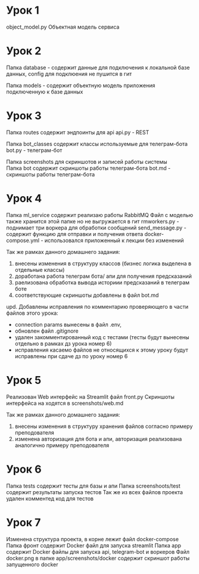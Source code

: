 # Урок 1
object_model.py Объектная модель сервиса

# Урок 2
Папка database - содержит данные для подключения к локальной базе данных, config для подклюения не пушится в гит

Папка models - содержит объектную модель приложения подключенную к базе данных

# Урок 3
Папка routes содержит эндпоинты для api
api.py - REST

Папка bot_classes содержит классы используемые для телеграм-бота
bot.py - телеграм-бот

Папка screenshots для скриншотов и записей работы системы  
Папка bot содержит скриншоты работы телеграм-бота
bot.md - скриншоты работы телеграм-бота

# Урок 4

Папка ml_service содержит реализаю работы RabbitMQ
Файл с моделью также хранится этой папке но не выгружается в гит
rmworkers.py - поднимает три воркера для обработки сообщений
send_message.py - содержит функцию для отправки и получения ответа
docker-compose.yml - использовался приложенный к лекции без изменений

Так же рамках данного домашнего задания:
1. внесены изменения в структуру классов (бизнес логика выделена в отдельные классы)
2. доработана работа телеграм бота/ апи для получения предсказаний
3. раелизована обработка вывода историии предсказаний в телеграм боте 
4. соответствующие скриншоты добавлены в файл bot.md


upd. Добавлены исправления по комментарию проверяющего в части файлов этого урока:
- connection params вынесены в файл .env,
- обновлен файл .gitignore
- удален закомментированный код с тестами (тесты будут вынесены отдельно в рамках дз урока номер 6)
- исправления касаемо файлов не относящихся к этому уроку будут исправлены при сдаче дз по уроку номер 6

# Урок 5

Реализован Web интерфейс на Streamlit файл front.py
Скриншоты интерфейса на ходятся в screenshots/web.md

Так же рамках данного домашнего задания:
1. внесены изменения в структуру хранения файлов согласно примеру преподователя
2. изменена авторизация для бота и апи, авторизация реализована аналогично примеру преподователя

# Урок 6

Папка tests содержит тесты для базы и апи
Папка screenshoots/test содержит результаты запуска тестов
Так же из всех файлов проекта удален комментед код для тестов


# Урок 7

Изменена структура проекта, в корне лежит файл docker-compose
Папка фронт содержит Docker файл для запуска streamlit
Папка app содержит Docker файлы для запуска api, telegram-bot и воркеров 
Файл docker.png в папке app/screenshots/docker содержит скриншот работы запущенного docker


